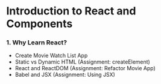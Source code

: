 # Introduction to React and Components
### 1. **Why Learn React?**
- Create Movie Watch List App
- Static vs Dynamic HTML (Assignment: createElement)
- React and ReactDOM (Assignment: Refactor Movie App)
- Babel and JSX (Assignment: Using JSX)
